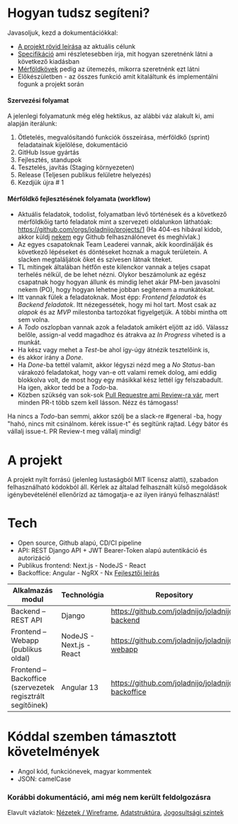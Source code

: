 # Hogyan tudsz segíteni?
Javasoljuk, kezd a dokumentációkkal:

* [A projekt rövid leírása](specifikacio/vizio.md) az aktuális célunk
* [Specifikáció](specifikacio/specifikacio.md) ami részletesebben írja, mit hogyan szeretnénk látni a következő kiadásban
* [Mérföldkövek](specifikacio/merfoldkovek.md) pedig az ütemezés, mikorra szeretnénk ezt látni
* Előkészületben - az összes funkció amit kitaláltunk és implementálni fogunk a projekt során

#### Szervezési folyamat
A jelenlegi folyamatunk még elég hektikus, az alábbi váz alakult ki, ami alapján iterálunk:

1. Ötletelés, megvalósítandó funkciók összeírása, mérföldkő (sprint) feladatainak kijelölése, dokumentáció
2. GitHub Issue gyártás
3. Fejlesztés, standupok
4. Tesztelés, javítás (Staging környezeten)
5. Release (Teljesen publikus felületre helyezés)
6. Kezdjük újra # 1

#### Mérföldkő fejlesztésének folyamata (workflow)
- Aktuális feladatok, todolist, folyamatban lévő történések és a következő mérföldkőig tartó feladatok mint a szervezeti oldalunkon láthatóak: https://github.com/orgs/joladnijo/projects/1 (Ha 404-es hibával kidob, akkor küldj [nekem](https://github.com/borazslo) egy Github felhasználónevet és meghívlak.)
- Az egyes csapatoknak Team Leaderei vannak, akik koordinálják és következő lépéseket és döntéseket hoznak a maguk területein. A slacken megtaláljátok őket és szívesen látnak titeket.
- TL mítingek általában hétfőn este kilenckor vannak a teljes csapat terhelés nélkül, de be lehet nézni. Olykor beszámolunk az egész csapatnak hogy hogyan állunk és mindig lehet akár PM-ben javasolni nekem (PO), hogy hogyan lehetne jobban segítenem a munkátokat.
- Itt vannak fülek a feladatoknak. Most épp: _Frontend feladatok_ és _Backend feladatok_. Itt nézegessétek, hogy mi hol tart. Most csak az _alapok_ és az _MVP_ milestonba tartozókat figyelgetjük. A többi mintha ott sem volna.
- A _Todo_ oszlopban vannak azok a feladatok amikért eljött az idő. Válassz belőle, assign-al vedd magadhoz és átrakva az _In Progress_ viheted is a munkát.
- Ha kész vagy mehet a _Test_-be ahol így-úgy átnézik tesztelőink is,
- és akkor irány a _Done_.
- Ha _Done_-ba tettél valamit, akkor légyszi nézd meg a _No Status_-ban várakozó feladatokat, hogy van-e ott valami remek dolog, ami eddig blokkolva volt, de most hogy egy másikkal kész lettél így felszabadult. Ha igen, akkor tedd be a _Todo_-ba.
- Közben szükség van sok-sok [Pull Requestre ami Review-ra vár](https://github.com/pulls?q=is%3Aopen+is%3Apr+archived%3Afalse+user%3Ajoladnijo+), mert minden PR-t több szem kell lásson. Nézz és támogass!

Ha nincs a _Todo_-ban semmi, akkor szólj be a slack-re #general -ba, hogy "hahó, nincs mit csinálnom. kérek issue-t" és segítünk rajtad.
Légy bátor és vállalj issue-t.
PR Review-t meg vállalj mindig!

# A projekt

A projekt nyílt forrású (jelenleg lustaságból MIT licensz alatti), szabadon felhasználható kódokból áll. Kérlek az általad
felhasznált külső megoldások igénybevételénél ellenőrízd az támogatja-e az ilyen irányú felhasználást!

# Tech
* Open source, Github alapú, CD/CI pipeline
* API: REST Django API + JWT Bearer-Token alapú autentikáció és autorizáció
* Publikus frontend: Next.js - NodeJS - React
* Backoffice: Angular - NgRX - Nx [Fejlesztői leírás](https://github.com/joladnijo/joladnijo-backoffice/blob/main/docs/contributing.md)

| Alkalmazás modul                                           | Technológia              | Repository                                        |                                                                          |
|------------------------------------------------------------|--------------------------|---------------------------------------------------|--------------------------------------------------------------------------|
| Backend – REST API                                         | Django                   | https://github.com/joladnijo/joladnijo-backend    | [Feladatok](https://github.com/joladnijo/joladnijo-backend/issues)       |
| Frontend – Webapp (publikus oldal)                         | NodeJS - Next.js - React | https://github.com/joladnijo/joladnijo-webapp     | [Feladatok](https://github.com/joladnijo/joladnijo-webapp/issues)        |
| Frontend – Backoffice (szervezetek regisztrált segítőinek) | Angular 13               | https://github.com/joladnijo/joladnijo-backoffice | [Feladatok](https://github.com/joladnijo/joladnijo-backoffice/issues)    |

# Kóddal szemben támasztott követelmények
* Angol kód, funkciónevek, magyar kommentek
* JSON: camelCase

### Korábbi dokumentáció, ami még nem került feldolgozásra
Elavult vázlatok: [Nézetek / Wireframe](wireframes.md), [Adatstruktúra](adatstruktura.md), [Jogosultsági szintek](jogosultsagok.md)

